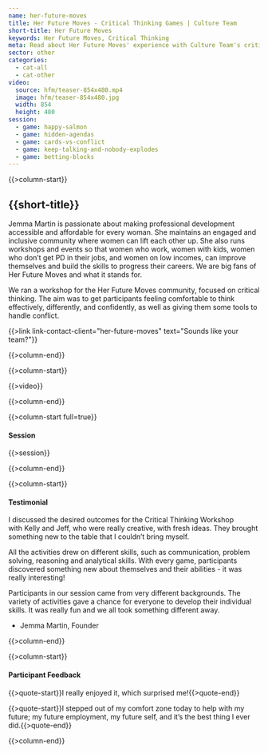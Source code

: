 ```yaml
---
name: her-future-moves
title: Her Future Moves - Critical Thinking Games | Culture Team
short-title: Her Future Moves
keywords: Her Future Moves, Critical Thinking
meta: Read about Her Future Moves' experience with Culture Team's critical thinking games for professional development in Adelaide. Book a workshop today!
sector: other
categories:
  - cat-all
  - cat-other
video:
  source: hfm/teaser-854x480.mp4
  image: hfm/teaser-854x480.jpg
  width: 854
  height: 480
session:
  - game: happy-salmon
  - game: hidden-agendas
  - game: cards-vs-conflict
  - game: keep-talking-and-nobody-explodes
  - game: betting-blocks
---
```

{{>column-start}}

## {{short-title}}

Jemma Martin is passionate about making professional development accessible and affordable for every woman. She maintains an engaged and inclusive community where women can lift each other up. She also runs workshops and events so that women who work, women with kids, women who don’t get PD in their jobs, and women on low incomes, can improve themselves and build the skills to progress their careers. We are big fans of Her Future Moves and what it stands for.

We ran a workshop for the Her Future Moves community, focused on critical thinking. The aim was to get participants feeling comfortable to think effectively, differently, and confidently, as well as giving them some tools to handle conflict.

{{>link link-contact-client="her-future-moves" text="Sounds like your team?"}}

{{>column-end}}

{{>column-start}}

{{>video}}

{{>column-end}}

{{>column-start full=true}}

#### Session

{{>session}}

{{>column-end}}

{{>column-start}}

#### Testimonial

I discussed the desired outcomes for the Critical Thinking Workshop with Kelly and Jeff, who were really creative, with fresh ideas. They brought something new to the table that I couldn’t bring myself.

All the activities drew on different skills, such as communication, problem solving, reasoning and analytical skills. With every game, participants discovered something new about themselves and their abilities - it was really interesting! 

Participants in our session came from very different backgrounds. The variety of activities gave a chance for everyone to develop their individual skills. It was really fun and we all took something different away.

* Jemma Martin, Founder

{{>column-end}}

{{>column-start}}

#### Participant Feedback

{{>quote-start}}I really enjoyed it, which surprised me!{{>quote-end}}

{{>quote-start}}I stepped out of my comfort zone today to help with my future; my future employment, my future self, and it’s the best thing I ever did.{{>quote-end}}

{{>column-end}}
